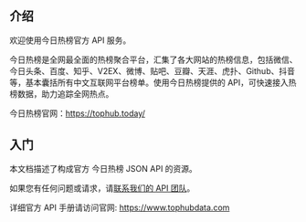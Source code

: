 
## 介绍

欢迎使用今日热榜官方 API 服务。

今日热榜是全网最全面的热榜聚合平台，汇集了各大网站的热榜信息，包括微信、今日头条、百度、知乎、V2EX、微博、贴吧、豆瓣、天涯、虎扑、Github、抖音等，基本囊括所有中文互联网平台榜单。使用今日热榜提供的 API，可快速接入热榜数据，助力追踪全网热点。

今日热榜官网：https://tophub.today/


## 入门

本文档描述了构成官方 今日热榜 JSON API 的资源。

如果您有任何问题或请求，请[联系我们的 API 团队](mailto:ieliwb@gmail.com)。

详细官方 API 手册请访问官网: https://www.tophubdata.com
